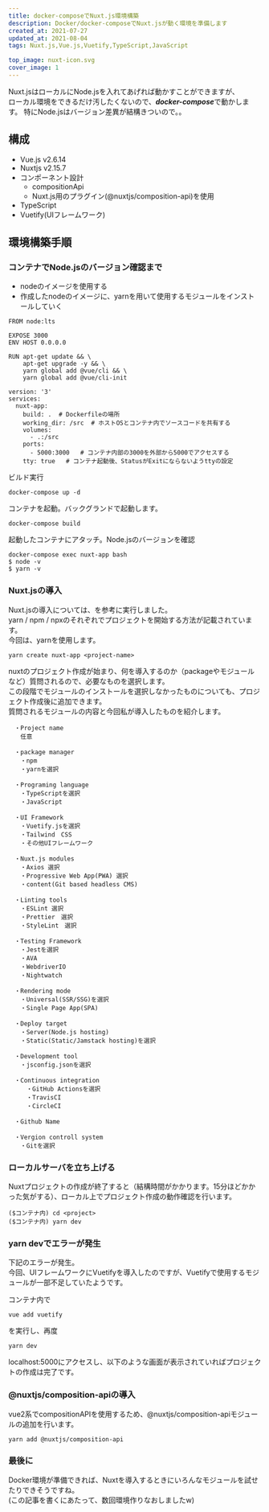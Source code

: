 ```yaml
---
title: docker-composeでNuxt.js環境構築
description: Docker/docker-composeでNuxt.jsが動く環境を準備します
created_at: 2021-07-27
updated_at: 2021-08-04
tags: Nuxt.js,Vue.js,Vuetify,TypeScript,JavaScript

top_image: nuxt-icon.svg
cover_image: 1
---
```


Nuxt.jsはローカルにNode.jsを入れてあげれば動かすことができますが、  
ローカル環境をできるだけ汚したくないので、***docker-compose***で動かします。
特にNode.jsはバージョン差異が結構きついので。。

## 構成  
- Vue.js v2.6.14
- Nuxtjs v2.15.7
- コンポーネント設計
  - compositionApi
  - Nuxt.js用のプラグイン(@nuxtjs/composition-api)を使用
- TypeScript
- Vuetify(UIフレームワーク)

## 環境構築手順
### コンテナでNode.jsのバージョン確認まで
- nodeのイメージを使用する
- 作成したnodeのイメージに、yarnを用いて使用するモジュールをインストールしていく


```[Dockerfile]
FROM node:lts

EXPOSE 3000
ENV HOST 0.0.0.0

RUN apt-get update && \
    apt-get upgrade -y && \
    yarn global add @vue/cli && \
    yarn global add @vue/cli-init
```

```yml[docker-compose.yml]
version: '3'
services:
  nuxt-app:
    build: .  # Dockerfileの場所
    working_dir: /src  # ホストOSとコンテナ内でソースコードを共有する
    volumes:
      - .:/src
    ports:
      - 5000:3000   # コンテナ内部の3000を外部から5000でアクセスする
    tty: true   # コンテナ起動後、StatusがExitにならないようttyの設定
```


ビルド実行

```[shell]
docker-compose up -d
```

コンテナを起動。バックグランドで起動します。

```[shell]
docker-compose build
```

起動したコンテナにアタッチ。Node.jsのバージョンを確認

```[shell]
docker-compose exec nuxt-app bash
$ node -v
$ yarn -v
```


### Nuxt.jsの導入
Nuxt.jsの導入については、<article-link text="公式" link="https://nuxtjs.org/ja/docs/get-started/installation"></article-link>を参考に実行しました。  
yarn / npm / npxのそれぞれでプロジェクトを開始する方法が記載されています。  
今回は、yarnを使用します。  

```[shell]
yarn create nuxt-app <project-name>
```

nuxtのプロジェクト作成が始まり、何を導入するのか（packageやモジュールなど）質問されるので、必要なものを選択します。  
この段階でモジュールのインストールを選択しなかったものについても、プロジェクト作成後に追加できます。  
質問されるモジュールの内容と今回私が導入したものを紹介します。  

```
　・Project name
　　任意

　・package manager
　　・npm
　　・yarnを選択

　・Programing language
　　・TypeScriptを選択
　　・JavaScript

　・UI Framework
　　・Vuetify.jsを選択
　　・Tailwind　CSS
　　・その他UIフレームワーク

　・Nuxt.js modules
　　・Axios 選択
　　・Progressive Web App(PWA) 選択
　　・content(Git based headless CMS)

　・Linting tools
　　・ESLint 選択
　　・Prettier　選択
　　・StyleLint　選択

　・Testing Framework
　　・Jestを選択
　　・AVA
　　・WebdriverIO
　　・Nightwatch

　・Rendering mode
　　・Universal(SSR/SSG)を選択
　　・Single Page App(SPA)

　・Deploy target
　　・Server(Node.js hosting)
　　・Static(Static/Jamstack hosting)を選択

　・Development tool
　　・jsconfig.jsonを選択

　・Continuous integration
　　　・GitHub Actionsを選択
　　　・TravisCI
　　　・CircleCI

　・Github Name

　・Vergion controll system
　　・Gitを選択

```

### ローカルサーバを立ち上げる
Nuxtプロジェクトの作成が終了すると（結構時間がかかります。15分ほどかかった気がする）、ローカル上でプロジェクト作成の動作確認を行います。  

```[shell]
($コンテナ内) cd <project>
($コンテナ内) yarn dev
```

### yarn devでエラーが発生
下記のエラーが発生。  
今回、UIフレームワークにVuetifyを導入したのですが、Vuetifyで使用するモジュールが一部不足していたようです。  

<article-image v-bind:path="202107271"></article-image>

コンテナ内で

```[shell]
vue add vuetify
```

を実行し、再度

```[shell]
yarn dev
```

localhost:5000にアクセスし、以下のような画面が表示されていればプロジェクトの作成は完了です。

<article-image v-bind:path="202107272"></article-image>


### @nuxtjs/composition-apiの導入
vue2系でcompositionAPIを使用するため、@nuxtjs/composition-apiモジュールの追加を行います。

```[shell]
yarn add @nuxtjs/composition-api
```

<article-link text="Composition APIについて" link="https://v3.ja.vuejs.org/guide/composition-api-introduction.html#composition-api-%E3%81%AE%E5%9F%BA%E6%9C%AC"></article-link>


### 最後に
Docker環境が準備できれば、Nuxtを導入するときにいろんなモジュールを試せたりできそうですね。  
(この記事を書くにあたって、数回環境作りなおしましたw)

